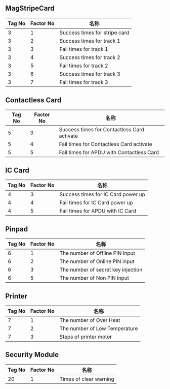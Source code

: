 MagStripeCard
-------------

| Tag No | Factor No | 名称                          |
|--------|-----------|-------------------------------|
| 3      | 1         | Success times for stripe card |
| 3      | 2         | Success times for track 1     |
| 3      | 3         | Fail times for track 1        |
| 3      | 4         | Success times for track 2     |
| 3      | 5         | Fail times for track 2        |
| 3      | 6         | Success times for track 3     |
| 3      | 7         | Fail times for track 3        |

Contactless Card 
-----------------

| Tag No | Factor No | 名称                                        |
|--------|-----------|---------------------------------------------|
| 5      | 3         | Success times for Contactless Card activate |
| 5      | 4         | Fail times for Contactless Card activate    |
| 5      | 5         | Fail times for APDU with Contactless Card   |

IC Card
-------

| Tag No | Factor No | 名称                               |
|--------|-----------|------------------------------------|
| 4      | 3         | Success times for IC Card power up |
| 4      | 4         | Fail times for IC Card power up    |
| 4      | 5         | Fail times for APDU with IC Card   |

Pinpad
------

| Tag No | Factor No | 名称                               |
|--------|-----------|------------------------------------|
| 6      | 1         | The number of Offline PIN input    |
| 6      | 2         | The number of Online PIN input     |
| 6      | 3         | The number of secret key injection |
| 6      | 5         | The number of Non PIN input        |

Printer
-------

| Tag No | Factor No | 名称                          |
|--------|-----------|-------------------------------|
| 7      | 1         | The number of Over Heat       |
| 7      | 2         | The number of Low Temperature |
| 7      | 3         | Steps of printer motor        |

Security Module
---------------

| Tag No | Factor No | 名称                   |
|--------|-----------|------------------------|
| 20     | 1         | Times of clear warning |
